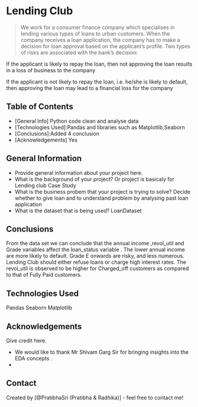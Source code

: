 # Lending Club
> We work for a consumer finance company which specialises in lending various types of loans to urban customers. When the company receives a loan application, the company has to make a decision for loan approval based on the applicant’s profile. Two types of risks are associated with the bank’s decision:

If the applicant is likely to repay the loan, then not approving the loan results in a loss of business to the company

If the applicant is not likely to repay the loan, i.e. he/she is likely to default, then approving the loan may lead to a financial loss for the company


## Table of Contents
* [General Info] Python code clean and analyse data
* [Technologies Used]:Pandas and libraries such as Matplotlib,Seaborn
* [Conclusions]:Added 4 conclusion
* [Acknowledgements] Yes



## General Information
- Provide general information about your project here.
- What is the background of your project?
Or project is basicaly for Lending club Case Study
- What is the business probem that your project is trying to solve? 
Decide whether to give loan and to understand problem by analysing past loan application
- What is the dataset that is being used?
LoanDataset


## Conclusions

From the data set we can conclude that the annual income ,revol_util and Grade variables affect the loan_status variable .
The lower annual income are more likely to default.
Grade E onwards are risky, and less numerous. Lending Club should either refuse loans or charge high interest rates.
The revol_util is observed to be higher for Charged_off customers as compared to that of Fully Paid customers.



## Technologies Used
Pandas
Seaborn
Matplotlib

<!-- As the libraries versions keep on changing, it is recommended to mention the version of library used in this project -->

## Acknowledgements
Give credit here.
- We would like to thank Mr Shivam Garg Sir for bringing insights into the EDA concepts .
-


## Contact
Created by [@PratibhaSri (Pratibha & Radhika)] - feel free to contact me!


<!-- Optional -->
<!-- ## License -->
<!-- This project is open source and available under the [... License](). -->

<!-- You don't have to include all sections - just the one's relevant to your project -->